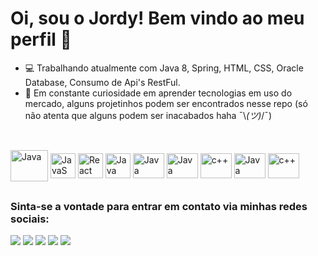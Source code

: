 # Oi, sou o Jordy! Bem vindo ao meu perfil 👋
- 💻 Trabalhando atualmente com Java 8, Spring, HTML, CSS, Oracle Database, Consumo de Api's RestFul.
- 🌱 Em constante curiosidade em aprender tecnologias em uso do mercado, alguns projetinhos podem ser encontrados nesse repo (só não atenta que alguns podem ser inacabados haha ¯\\_(ツ)_/¯)
##
  
  <div style="display: inline_block"><br>
  <img align="center" alt="Java" height="50" width="60" src="https://cdn.jsdelivr.net/gh/devicons/devicon/icons/java/java-original-wordmark.svg">
  <img align="center" alt="JavaS" height="40" width="40" src="https://cdn.jsdelivr.net/gh/devicons/devicon/icons/javascript/javascript-original.svg">
  <img align="center" alt="React" height="40" width="40" src="https://cdn.jsdelivr.net/gh/devicons/devicon/icons/react/react-original.svg">
  <img align="center" alt="Java" height="40" width="40" src="https://cdn.jsdelivr.net/gh/devicons/devicon/icons/python/python-original.svg">
  <img align="center" alt="Java" height="40" width="50" src="https://cdn.jsdelivr.net/gh/devicons/devicon/icons/html5/html5-original.svg">
  <img align="center" alt="Java" height="40" width="50" src="https://cdn.jsdelivr.net/gh/devicons/devicon/icons/css3/css3-original.svg">
  <img align="center" alt="c++" height="40" width="50" src="https://cdn.jsdelivr.net/gh/devicons/devicon/icons/cplusplus/cplusplus-original.svg">
  <img align="center" alt="Java" height="40" width="50" src="https://cdn.jsdelivr.net/gh/devicons/devicon/icons/c/c-original.svg">
  <img align="center" alt="c++" height="40" width="50" src="https://cdn.jsdelivr.net/gh/devicons/devicon/icons/spring/spring-original.svg">
</div>
  
##
### Sinta-se a vontade para entrar em contato via minhas redes sociais:
<div>
  <a href="https://www.youtube.com/channel/UCwLERMtLGMArP0J8kBixFQA" target="_blank"><img src="https://img.shields.io/badge/YouTube-FF0000?style=for-the-badge&logo=youtube&logoColor=white" target="_blank"></a>
 	<a href="https://www.twitch.tv/paaraiba" target="_blank"><img src="https://img.shields.io/badge/Twitch-9146FF?style=for-the-badge&logo=twitch&logoColor=white" target="_blank"></a>
 <a href="https://discord.gg/nwZPh3a6rx" target="_blank"><img src="https://img.shields.io/badge/Discord-7289DA?style=for-the-badge&logo=discord&logoColor=white" target="_blank"></a> 
  <a href = "mailto:jordylima51@gmail.com"><img src="https://img.shields.io/badge/-Gmail-%23333?style=for-the-badge&logo=gmail&logoColor=white" target="_blank"></a>
  <a href="https://www.linkedin.com/in/jordy-lima-a9aa55137/" target="_blank"><img src="https://img.shields.io/badge/-LinkedIn-%230077B5?style=for-the-badge&logo=linkedin&logoColor=white" target="_blank"></a> 
</div>
